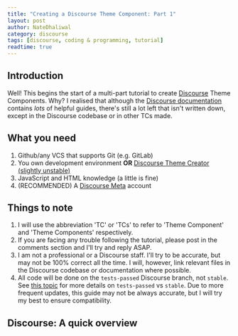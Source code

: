 ```yaml
---
title: "Creating a Discourse Theme Component: Part 1"
layout: post
author: NateDhaliwal
category: discourse
tags: [discourse, coding & programming, tutorial]
readtime: true
---
```


## Introduction
Well! This begins the start of a multi-part tutorial to create [Discourse](https://discourse.org) Theme Components. Why? I realised that although the [Discourse documentation](https://meta.discourse.org/c/documentation/developer-guides/56) contains *lots* of helpful guides, there's still a lot left that isn't written down, except in the Discourse codebase or in other TCs made.

## What you need
1. Github/any VCS that supports Git (e.g. GitLab)
2. You own development environment **OR** [Discourse Theme Creator (slightly unstable)](https://discourse.theme-creator.io)
3. JavaScript and HTML knowledge (a little is fine)
4. (RECOMMENDED) A [Discourse Meta](https://meta.discourse.org) account

## Things to note
1. I will use the abbreviation 'TC' or 'TCs' to refer to 'Theme Component' and 'Theme Components' respectively.
2. If you are facing any trouble following the tutorial, please post in the comments section and I'll try and reply ASAP.
3. I am not a professional or a Discourse staff. I'll try to be accurate, but may not be 100% correct all the time. I will, however, link relevant files in the Discourse codebase or documentation where possible.
4. All code will be done on the `tests-passed` Discourse branch, not `stable`. See [this topic](https://meta.discourse.org/t/configure-a-supported-tracking-branch-to-get-discourse-software-updates/17014) for more details on `tests-passed` vs `stable`. Due to more frequent updates, this guide may not be always accurate, but I will try my best to ensure compatibility.

## Discourse: A quick overview


